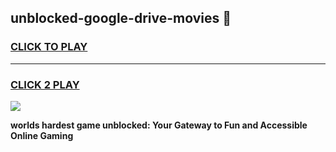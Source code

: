 
## unblocked-google-drive-movies 👋
<h3>
<a href="https://premium.freeplayer.one?title=unblocked-google-drive-movies&ref=14F">CLICK TO PLAY</a></h3>
<hr>

<h3>
<a href="https://premium.freeplayer.one?title=unblocked-google-drive-movies&ref=14F">CLICK 2 PLAY</a>
  
</h3>

<a href="https://premium.freeplayer.one?title=unblocked-google-drive-movies&ref=12F/"><img src="https://clearcache.store/games.png"></a>


**worlds hardest game unblocked: Your Gateway to Fun and Accessible Online Gaming**
